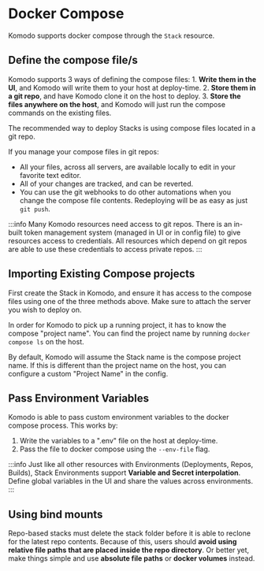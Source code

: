 # Docker Compose

Komodo supports docker compose through the `Stack` resource.

## Define the compose file/s

Komodo supports 3 ways of defining the compose files:
	1. **Write them in the UI**, and Komodo will write them to your host at deploy-time.
	2. **Store them in a git repo**, and have Komodo clone it on the host to deploy.
	3. **Store the files anywhere on the host**, and Komodo will just run the compose commands on the existing files.

The recommended way to deploy Stacks is using compose files located in a git repo.

If you manage your compose files in git repos:

- All your files, across all servers, are available locally to edit in your favorite text editor.
- All of your changes are tracked, and can be reverted.
- You can use the git webhooks to do other automations when you change the compose file contents. Redeploying will be as easy as just `git push`.

:::info
Many Komodo resources need access to git repos. There is an in-built token management system (managed in UI or in config file) to give resources access to credentials.
All resources which depend on git repos are able to use these credentials to access private repos.
:::

## Importing Existing Compose projects

First create the Stack in Komodo, and ensure it has access to the compose files using one
of the three methods above. Make sure to attach the server you wish to deploy on.

In order for Komodo to pick up a running project, it has to know the compose "project name".
You can find the project name by running `docker compose ls` on the host.

By default, Komodo will assume the Stack name is the compose project name.
If this is different than the project name on the host, you can configure a custom "Project Name" in the config.

## Pass Environment Variables

Komodo is able to pass custom environment variables to the docker compose process.
This works by:

1. Write the variables to a ".env" file on the host at deploy-time.
2. Pass the file to docker compose using the `--env-file` flag.

:::info
Just like all other resources with Environments (Deployments, Repos, Builds),
Stack Environments support **Variable and Secret interpolation**. Define global variables
in the UI and share the values across environments.
:::

## Using bind mounts

Repo-based stacks must delete the stack folder before it is able to reclone for the latest repo contents.
Because of this, users should **avoid using relative file paths that are placed inside the repo directory**.
Or better yet, make things simple and use **absolute file paths** or **docker volumes** instead.